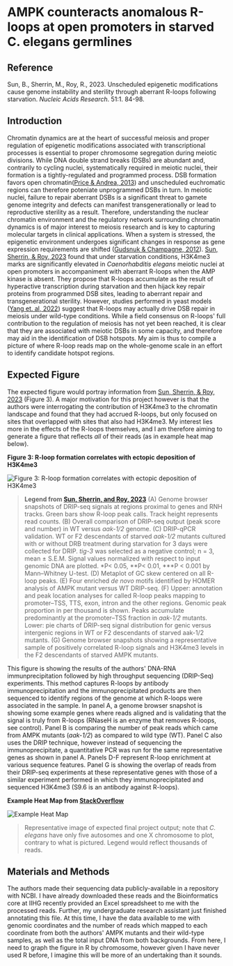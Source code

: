 # AMPK counteracts anomalous R-loops at open promoters in starved C. elegans germlines

## Reference
Sun, B., Sherrin, M., Roy, R., 2023. Unscheduled epigenetic modifications cause 
genome instability and sterility through aberrant R-loops following starvation. 
*Nucleic Acids Research*. 51:1. 84-98. 

## Introduction

Chromatin dynamics are at the heart of successful meiosis and proper regulation of 
epigenetic modifications associated with transcriptional processes is essential to 
proper chromosome segregation during meiotic divisions. While DNA double strand 
breaks (DSBs) are abundant and, contrarily to cycling nuclei, systematically 
required in meiotic nuclei, their formation is a tightly-regulated and programmed 
process. DSB formation favors open chromatin([Price & Andrea, 
2013](https://www.ncbi.nlm.nih.gov/pmc/articles/PMC3670600/)) and unscheduled 
euchromatic regions can therefore poteniate unprogrammed DSBs in turn. In meiotic 
nuclei, failure to repair aberrant DSBs is a significant threat to gamete genome 
integrity and defects can manifest transgenerationally or lead to 
reproductive sterility as a result. Therefore, understanding the nuclear chromatin 
environment and the regulatory network surrounding chromatin dynamics is of major 
interest to meiosis research and is key to capturing molecular targets in clinical 
applications. When a system is stressed, the epigenetic environment undergoes 
significant changes in response as gene expression requirements are shifted ([Gudsnuk 
& Champagne, 2012](https://www.ncbi.nlm.nih.gov/pmc/articles/PMC4021821/)). [Sun, 
Sherrin, & Roy, 2023](https://academic.oup.com/nar/article/51/1/84/68876020) found 
that under starvation conditions, H3K4me3 marks are significantly elevated in 
*Caenorhabditis elegans* meiotic nuclei at open promoters in accompaniment with 
aberrant R-loops when the AMP kinase is absent. They propose that R-loops accumulate 
as the result of hyperactive transcription during starvation and then hijack key 
repair proteins from programmed DSB sites, leading to aberrant repair and 
transgenerational sterility. However, studies performed in yeast models ([Yang et. 
al, 2022](https://www.sciencedirect.com/science/article/pii/S2211124721015916)) 
suggest that R-loops may actually drive DSB repair in meiosis under wild-type conditions. 
While a field consensus on R-loops' full contribution to the regulation of meiosis 
has not yet been reached, it is clear that they are associated with meiotic DSBs in 
some capacity, and therefore may aid in the identification of DSB hotspots. My aim is 
thus to compile a picture of where R-loop reads map on the whole-genome scale in an 
effort to identify candidate hotspot regions.   


## Expected Figure

The expected figure would portray information from [Sun, Sherrin, & Roy, 
2023](https://www.sciencedirect.com/science/article/pii/S2211124721015916) (Figure 
3). A major motivation for this project however is that the authors were interrogating 
the contribution of H3K4me3 to the chromatin landscape and found that they had accrued R-loops, but 
only focused on sites that overlapped with sites that also had H3K4me3. My interest 
lies more in the effects of the R-loops themselves, and I am therefore aiming to 
generate a figure that reflects *all* of their reads (as in example heat map below). 

**Figure 3: R-loop formation correlates with ectopic deposition of
H3K4me3**

![Figure 3: R-loop formation correlates with ectopic deposition of 
H3K4me3](https://oup.silverchair-cdn.com/oup/backfile/Content_public/Journal/nar/51/1/10.1093_nar_gkac1155/2/m_gkac1155fig3.jpeg?Expires=1678997233&Signature=q8YRcMZ3FPyio7jb06-5rSE3nRYj0DYF3ARHtCdA5AkRkfgt0O7VR7C~9suLERQqxDWD8tbsaN0AdLAoiCoBHSWtlZ1D2u-JBlyG712Br9Uc~lTN26ZCww-c8UBNWoYGtySP31RjdPAjrkTKEyCndlA9Qkvqob2FZ7JKMd8DXbyVPlr3UPeSAfqvRQ1hGBzmcvxmut4oP5eGCJCA7M-A1OKGQdJn-p9PUyaVc2MzO12A7bxvSeajJNR~kPS3PqFSMJ-715YBHw2fe67ZOnCZ1Yu3iKcnKjy3NEQ8phFO-p1dot~0Z9083SNL6NgfAyBBNlmwDp-tTfULg1CPgEDMGw__&Key-Pair-Id=APKAIE5G5CRDK6RD3PGA)


> **Legend from [Sun, Sherrin, and Roy, 2023](https://www.sciencedirect.com/science/article/pii/S2211124721015916)** (A) Genome browser snapshots of DRIP-seq signals at regions proximal to 
genes and RNH tracks. Green bars show R-loop peak calls. Track height represents read counts. 
(B) Overall comparison of DRIP-seq output (peak score and number) in WT versus 
*aak-1/2* genome. (C) DRIP-qPCR validation. WT or F2 descendants of starved *aak-1/2* 
mutants cultured with or without DRB treatment during starvation for 3 days were 
collected for DRIP. *tig-3* was selected as a negative control; n = 3, mean ± S.E.M. 
Signal values normalized with respect to input genomic DNA are plotted. *P< 0.05, 
**P< 0.01, ***P < 0.001 by Mann–Whitney U-test. (D) Metaplot of GC skew centered on 
all R-loop peaks. (E) Four enriched *de novo* motifs identified by HOMER analysis of 
AMPK mutant versus WT DRIP-seq. (F) Upper: annotation and peak location analyses for 
called R-loop peaks mapping to promoter–TSS, TTS, exon, intron and the other regions. 
Genomic peak proportion in per thousand is shown. Peaks accumulate predominantly at 
the promoter–TSS fraction in *aak-1/2* mutants. Lower: pie charts of DRIP-seq signal 
distribution for genic versus intergenic regions in WT or F2 descendants of starved 
aak-1/2 mutants. (G) Genome browser snapshots showing a representative sample of 
positively correlated R-loop signals and H3K4me3 levels in the F2 descendants of 
starved AMPK mutants.

This figure is showing the results of the authors' DNA-RNA immunprecipitation 
followed by high throughput sequencing (DRIP-Seq) experiments. This method captures 
R-loops by antibody immunoprecipitation and the immunoprecipitated products are then 
sequenced to identify regions of the genome at which R-loops were associated in the 
sample. In panel A, a genome browser snapshot is showing some example genes where 
reads aligned and is validating that the signal is truly from R-loops (RNaseH is an 
enzyme that removes R-loops, see control). Panel B is comparing the number of peak 
reads which came from AMPK mutants (*aak-1/2*) as compared to wild type (WT). Panel C 
also uses the DRIP technique, however instead of sequencing the immunoprecipitate, a 
quantitative PCR was run for the same representative genes as shown in panel A. 
Panels D-F represent R-loop enrichment at various sequence features. Panel G is 
showing the overlap of reads from their DRIP-seq experiments at these representative 
genes with those of a similar experiment performed in which they immunoprecipitated 
and sequenced H3K4me3 (S9.6 is an antibody against R-loops). 

**Example Heat Map from [StackOverflow](https://i.stack.imgur.com/EpF3I.png)**

![Example Heat Map](https://i.stack.imgur.com/EpF3I.png)

> Representative image of expected final project output; note that *C. elegans* have only five autosomes and one X chromosome to plot, contrary to what is pictured. Legend would reflect thousands of 
reads.

## Materials and Methods

The authors made their sequencing data publicly-available in a repository with NCBI. 
I have already downloaded these reads and the Bioinformatics core at IIHG recently provided 
an Excel spreadsheet to me with the processed reads. Further, my undergraduate 
research assistant just finished annotating this file. At this time, I have the data 
available to me with genomic coordinates and the number of reads which mapped to each 
coordinate from both the authors' AMPK mutants and their wild-type samples, as well 
as the total input DNA from both backgrounds. From here, I need to graph the figure 
in R by chromosome, however given I have never used R before, I imagine this will be 
more of an undertaking than it sounds. 


 

  
 

